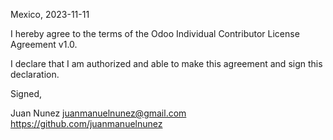 Mexico, 2023-11-11

I hereby agree to the terms of the Odoo Individual Contributor License
Agreement v1.0.

I declare that I am authorized and able to make this agreement and sign this
declaration.

Signed,

Juan Nunez juanmanuelnunez@gmail.com https://github.com/juanmanuelnunez
